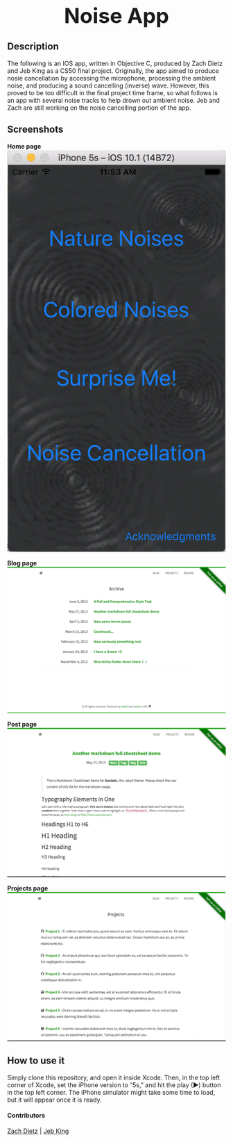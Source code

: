 <p align="center">
<b><font size="10"> Noise App</font></b>
</p>


## Description

The following is an IOS app, written in Objective C, produced by Zach Dietz and Jeb King as a CS50 final project. Originally, the app aimed to produce nosie cancellation by accessing the microphone, processing the ambient noise, and producing a sound cancelling (inverse) wave. However, this proved to be too difficult in the final project time frame, so what follows is an app with several noise tracks to help drown out ambient noise. Jeb and Zach are still working on the noise cancelling portion of the app.

## Screenshots

**Home page**
![home page](https://raw.githubusercontent.com/zachdietz1/noise_app/master/assets/home.png)

**Blog page**
![blog page](https://raw.githubusercontent.com/biomadeira/sustain/gh-pages/assets/images/screen2.png)

**Post page**
![post page](https://raw.githubusercontent.com/biomadeira/sustain/gh-pages/assets/images/screen3.png)

**Projects page**
![project page](https://raw.githubusercontent.com/biomadeira/sustain/gh-pages/assets/images/screen4.png)


## How to use it

Simply clone this repository, and open it inside Xcode. Then, in the top left corner of Xcode, set the iPhone version to “5s,” and hit the play (▶) button in the top left corner. The iPhone simulator might take some time to load, but it will appear once it is ready.

#### Contributors
<a href="https://github.com/zachdietz1">Zach Dietz</a> |
<a href="https://github.com/jacqquot">Jeb King</a>